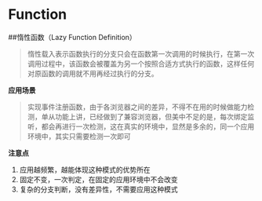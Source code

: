 Function
===

##惰性函数（Lazy Function Definition）

>惰性载入表示函数执行的分支只会在函数第一次调用的时候执行，在第一次调用过程中，该函数会被覆盖为另一个按照合适方式执行的函数，这样任何对原函数的调用就不用再经过执行的分支。

**应用场景**

>实现事件注册函数，由于各浏览器之间的差异，不得不在用的时候做能力检测，单从功能上讲，已经做到了兼容浏览器，但美中不足的是，每次绑定监听，都会再进行一次检测，这在真实的环境中，显然是多余的，同一个应用环境中，其实只需要检测一次即可

**注意点**

1. 应用越频繁，越能体现这种模式的优势所在
2. 固定不变，一次判定，在固定的应用环境中不会改变
3. 复杂的分支判断，没有差异性，不需要应用这种模式